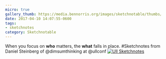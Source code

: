 ```yaml
---
micro: true
gallery_thumb: https://media.bennorris.org/images/sketchnotable/thumbs/ull-2017-sketchnotes-04.jpg
date: 2017-04-10 14:07:55-0600
tags:
- sketchnotes
category: Sketchnotable
---
```


When you focus on **who** matters, the **what** falls in place. #Sketchnotes from Daniel Steinberg of @dimsumthinking at @ullconf [![Ull Sketchnotes](https://media.bennorris.org/images/sketchnotable/ull-2017/ull-2017-sketchnotes-04.jpg)](https://media.bennorris.org/images/sketchnotable/ull-2017/ull-2017-sketchnotes-04.jpg)